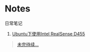 # Notes

日常笔记

1. [Ubuntu下使用Intel RealSense D455](./D455.md)

> [未完待续...](https://www.zhangxiaozhi.cn)
